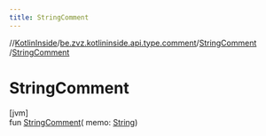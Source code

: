 ```yaml
---
title: StringComment
---
```

//[KotlinInside](../../../index.html)/[be.zvz.kotlininside.api.type.comment](../index.html)/[StringComment](index.html)
/[StringComment](-string-comment.html)

# StringComment

[jvm]\
fun [StringComment](-string-comment.html)(
memo: [String](https://kotlinlang.org/api/latest/jvm/stdlib/kotlin/-string/index.html))




